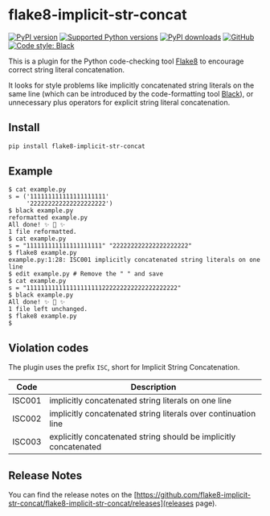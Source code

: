 # flake8-implicit-str-concat

[![PyPI version](https://img.shields.io/pypi/v/flake8-implicit-str-concat.svg)](https://pypi.org/project/flake8-implicit-str-concat)
[![Supported Python versions](https://img.shields.io/pypi/pyversions/flake8-implicit-str-concat.svg)](https://pypi.org/project/flake8-implicit-str-concat)
[![PyPI downloads](https://img.shields.io/pypi/dm/flake8-implicit-str-concat.svg)](https://pypistats.org/packages/flake8-implicit-str-concat)
[![GitHub](https://img.shields.io/github/license/flake8-implicit-str-concat/flake8-implicit-str-concat.svg)](LICENSE)
[![Code style: Black](https://img.shields.io/badge/code%20style-black-000000.svg)](https://github.com/psf/black)

This is a plugin for the Python code-checking tool [Flake8](https://flake8.pycqa.org/)
to encourage correct string literal concatenation.

It looks for style problems like implicitly concatenated string literals on the same
line (which can be introduced by the code-formatting tool
[Black](https://github.com/psf/black/issues/26)), or unnecessary plus operators for
explicit string literal concatenation.

## Install

```sh
pip install flake8-implicit-str-concat
```

## Example

```console
$ cat example.py
s = ('111111111111111111111'
     '222222222222222222222')
$ black example.py
reformatted example.py
All done! ✨ 🍰 ✨
1 file reformatted.
$ cat example.py
s = "111111111111111111111" "222222222222222222222"
$ flake8 example.py
example.py:1:28: ISC001 implicitly concatenated string literals on one line
$ edit example.py # Remove the " " and save
$ cat example.py
s = "111111111111111111111222222222222222222222"
$ black example.py
All done! ✨ 🍰 ✨
1 file left unchanged.
$ flake8 example.py
$
```

## Violation codes

The plugin uses the prefix `ISC`, short for Implicit String Concatenation.

| Code   | Description                                                      |
| ------ | ---------------------------------------------------------------- |
| ISC001 | implicitly concatenated string literals on one line              |
| ISC002 | implicitly concatenated string literals over continuation line   |
| ISC003 | explicitly concatenated string should be implicitly concatenated |

## Release Notes

You can find the release notes on the
[https://github.com/flake8-implicit-str-concat/flake8-implicit-str-concat/releases](releases
page).
